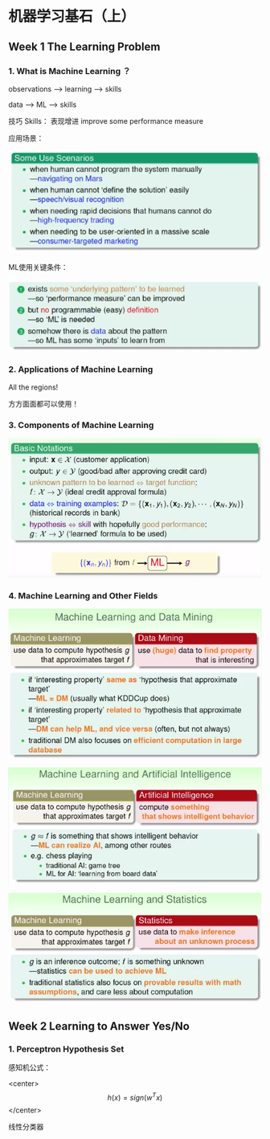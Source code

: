 # 机器学习基石（上）

## Week 1 The Learning Problem

### 1. What is Machine Learning ？

observations --> learning --> skills

data --> ML --> skills

技巧 Skills： 表现增进 improve some performance measure

应用场景：

![1](assets/1.png)

ML使用关键条件：

![1564197326321](assets/1564197326321.png)

### 2. Applications of Machine Learning

All the regions!

方方面面都可以使用！

### 3. Components of Machine Learning

![1564199067120](assets/1564199067120.png)

### 4. Machine Learning and Other Fields

![1564199547933](assets/1564199547933.png)

![1564199644238](assets/1564199644238.png)

![1564199687467](assets/1564199687467.png)

## Week 2 Learning to Answer Yes/No

### 1. Perceptron Hypothesis Set

感知机公式：

\<center\>$$h(x) = sign(w^Tx)$$\</center\>



线性分类器
